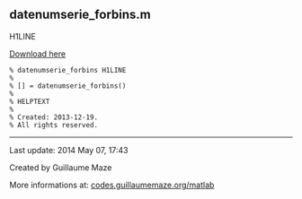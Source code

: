 ## datenumserie\_forbins.m ##
H1LINE

[Download here](http://guillaumemaze.googlecode.com/svn/trunk/matlab/codes/matrix/datenumserie_forbins.m)

```
% datenumserie_forbins H1LINE
%
% [] = datenumserie_forbins()
% 
% HELPTEXT
%
% Created: 2013-12-19.
% All rights reserved.
```

---

Last update: 2014 May 07, 17:43

Created by Guillaume Maze

More informations at: [codes.guillaumemaze.org/matlab](http://codes.guillaumemaze.org/matlab)